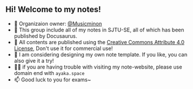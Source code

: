 ## Hi! Welcome to my notes!

- 👀 Organizaion owner: [@Musicminon](https://github.com/Musicminion)
- 🌈 This group include all of my notes in SJTU-SE, all of which has been published by Docusaurus.
- 🍿 All contents are published using the [Creative Commons Attribute 4.0 License](https://creativecommons.org/licenses/by/4.0/legalcode), Don't use it for commercial use!
- 🧙 I am considering designing my own note template. If you like, you can also give it a try!
- 👩‍💻 if you are having trouble with visiting my note-website, please use domain end with `ayaka.space`
- 📫 Good luck to you for exams~ 

<!--

**Here are some ideas to get you started:**

🙋‍♀️ A short introduction - what is your organization all about?
🌈 Contribution guidelines - how can the community get involved?
👩‍💻 Useful resources - where can the community find your docs? Is there anything else the community should know?
Fun facts - what does your team eat for breakfast?
Remember, you can do mighty things with the power of [Markdown](https://docs.github.com/github/writing-on-github/getting-started-with-writing-and-formatting-on-github/basic-writing-and-formatting-syntax)
-->
